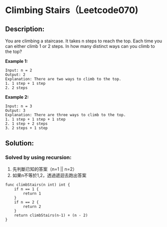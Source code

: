 # Climbing Stairs（Leetcode070)

## Description:
You are climbing a staircase. It takes n steps to reach the top.
Each time you can either climb 1 or 2 steps. In how many distinct ways can you climb to the top?

**Example 1:**
```
Input: n = 2
Output: 2
Explanation: There are two ways to climb to the top.
1. 1 step + 1 step
2. 2 steps
```

**Example 2:**
```
Input: n = 3
Output: 3
Explanation: There are three ways to climb to the top.
1. 1 step + 1 step + 1 step
2. 1 step + 2 steps
3. 2 steps + 1 step
```


## Solution:
### Solved by using recursion:
1. 先判斷已知的答案（n=1 || n=2）
2. 如果n不等於1,2，透過遞迴去跑出答案
```
func climbStairs(n int) int {
	if n == 1 {
		return 1
	}
	if n == 2 {
		return 2
	}
	return climbStairs(n-1) + (n - 2)
}
```
